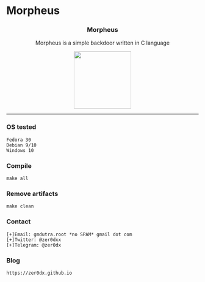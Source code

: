 # Morpheus

<p align="center">
  <h3 align="center">Morpheus</h3>
  <p align="center">Morpheus is a simple backdoor written in C language</p>

  <p align="center">
    <a href="https://twitter.com/GouveaHeitor">
      <img src="https://i.imgur.com/M3HLZOZ.png" width=150>
    </a>
  </p>
</p>

<hr>

### OS tested

```
Fedora 30
Debian 9/10
Windows 10
```

### Compile

```
make all
```

### Remove artifacts

```
make clean
```

### Contact

```
[+]Email: gmdutra.root *no SPAM* gmail dot com
[+]Twitter: @zer0dxx
[+]Telegram: @zer0dx
```

### Blog

```
https://zer0dx.github.io
```

